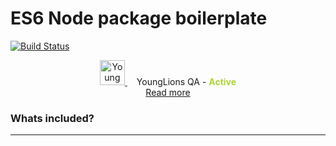 # ES6 Node package boilerplate

[![Build Status](https://travis-ci.org/YoungLionsGroup/node-pkg-boilerplate.svg?branch=master)](https://travis-ci.org/YoungLionsGroup/node-pkg-boilerplate)


<p align="center">
    <a href="https://younglions.pl/yl-qualityassurance/" target="_blank">
        <img src="https://younglions.pl/wp-content/uploads/2018/05/qa_active.png" width="40" alt="Young Lions Quality Assuranc - Active" />
    </a>
    <span style="margin-left: 15px;">YoungLions QA - <strong style="color: #add33b">Active</strong><br/></span>
    <a href="https://younglions.pl/yl-qualityassurance/" target="_blank" target="_blank">Read more</a>
</p>  


### Whats included?
--- 
